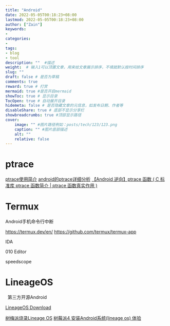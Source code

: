 ```yaml
---
title: "Android"
date: 2022-05-05T00:18:23+08:00
lastmod: 2022-05-05T00:18:23+08:00
author: ["Zain"]
keywords: 
- 
categories: 
- 
tags: 
- blog
- tool
description: ""  #描述
weight:  # 输入1可以顶置文章，用来给文章展示排序，不填就默认按时间排序
slug: ""
draft: false # 是否为草稿
comments: true
reward: true # 打赏
mermaid: true #是否开启mermaid
showToc: true # 显示目录
TocOpen: true # 自动展开目录
hidemeta: false # 是否隐藏文章的元信息，如发布日期、作者等
disableShare: true # 底部不显示分享栏
showbreadcrumbs: true #顶部显示路径
cover:
    image: "" #图片路径例如：posts/tech/123/123.png
    caption: "" #图片底部描述
    alt: ""
    relative: false
---
```



# ptrace


[ptrace使用简介](https://www.jianshu.com/p/b1f9d6911c90)
[android的ptrace详细分析](https://blog.csdn.net/c_kongfei/article/details/113242082)
[【Android 逆向】ptrace 函数 ( C 标准库 ptrace 函数简介 | ptrace 函数真实作用 )](https://blog.csdn.net/shulianghan/article/details/121032501)





# Termux
Android手机命令行中断

https://termux.dev/en/
https://github.com/termux/termux-app


IDA

010 Editor


speedscope


# LineageOS
&ensp;第三方开源Android

[LineageOS Download](https://download.lineageos.org/)



[树梅派烧录Lineage OS](https://blog.csdn.net/xsh_fu/article/details/125862825)
[树莓派4 安装Android系统(lineage os) 体验](https://zhuanlan.zhihu.com/p/358637971)






